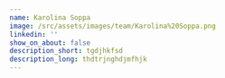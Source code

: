 ```yaml
---
name: Karolina Soppa
image: /src/assets/images/team/Karolina%20Soppa.png
linkedin: ''
show_on_about: false
description_short: tgdjhkfsd
description_long: thdtrjnghdjmfhjk
---
```


